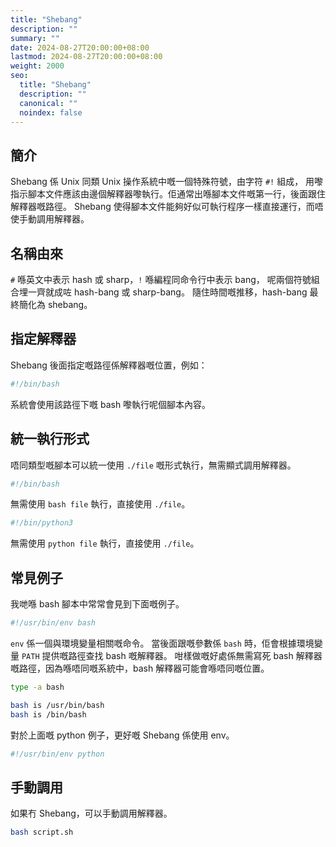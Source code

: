 ```yaml
---
title: "Shebang"
description: ""
summary: ""
date: 2024-08-27T20:00:00+08:00
lastmod: 2024-08-27T20:00:00+08:00
weight: 2000
seo:
  title: "Shebang"
  description: ""
  canonical: ""
  noindex: false
---
```


## 簡介

Shebang 係 Unix 同類 Unix 操作系統中嘅一個特殊符號，由字符 `#!` 組成，
用嚟指示腳本文件應該由邊個解釋器嚟執行。佢通常出喺腳本文件嘅第一行，後面跟住解釋器嘅路徑。
Shebang 使得腳本文件能夠好似可執行程序一樣直接運行，而唔使手動調用解釋器。

## 名稱由來

`#` 喺英文中表示 hash 或 sharp，`!` 喺編程同命令行中表示 bang，
呢兩個符號組合埋一齊就成咗 hash-bang 或 sharp-bang。
隨住時間嘅推移，hash-bang 最終簡化為 shebang。

## 指定解釋器

Shebang 後面指定嘅路徑係解釋器嘅位置，例如：

```bash {frame="none"}
#!/bin/bash
```

系統會使用該路徑下嘅 bash 嚟執行呢個腳本內容。

## 統一執行形式

唔同類型嘅腳本可以統一使用 `./file` 嘅形式執行，無需顯式調用解釋器。

```bash {frame="none"}
#!/bin/bash
```

無需使用 `bash file` 執行，直接使用 `./file`。

```bash {frame="none"}
#!/bin/python3
```

無需使用 `python file` 執行，直接使用 `./file`。

## 常見例子

我哋喺 bash 腳本中常常會見到下面嘅例子。

```bash {frame="none"}
#!/usr/bin/env bash
```

`env` 係一個與環境變量相關嘅命令。
當後面跟嘅參數係 `bash` 時，佢會根據環境變量 `PATH` 提供嘅路徑查找 bash 嘅解釋器。
咁樣做嘅好處係無需寫死 bash 解釋器嘅路徑，因為喺唔同嘅系統中，bash 解釋器可能會喺唔同嘅位置。

```bash {frame="none"}
type -a bash
```

```bash {frame="none"}
bash is /usr/bin/bash
bash is /bin/bash
```

對於上面嘅 python 例子，更好嘅 Shebang 係使用 env。

```bash {frame="none"}
#!/usr/bin/env python
```

## 手動調用

如果冇 Shebang，可以手動調用解釋器。

```bash {frame="none"}
bash script.sh
```
